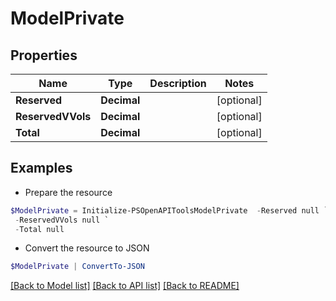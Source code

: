 # ModelPrivate
## Properties

Name | Type | Description | Notes
------------ | ------------- | ------------- | -------------
**Reserved** | **Decimal** |  | [optional] 
**ReservedVVols** | **Decimal** |  | [optional] 
**Total** | **Decimal** |  | [optional] 

## Examples

- Prepare the resource
```powershell
$ModelPrivate = Initialize-PSOpenAPIToolsModelPrivate  -Reserved null `
 -ReservedVVols null `
 -Total null
```

- Convert the resource to JSON
```powershell
$ModelPrivate | ConvertTo-JSON
```

[[Back to Model list]](../README.md#documentation-for-models) [[Back to API list]](../README.md#documentation-for-api-endpoints) [[Back to README]](../README.md)

